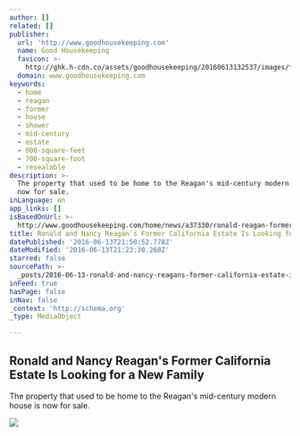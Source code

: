 ```yaml
---
author: []
related: []
publisher:
  url: 'http://www.goodhousekeeping.com'
  name: Good Housekeeping
  favicon: >-
    http://ghk.h-cdn.co/assets/goodhousekeeping/20160613132537/images/favicon.ico
  domain: www.goodhousekeeping.com
keywords:
  - home
  - reagan
  - former
  - house
  - shower
  - mid-century
  - estate
  - 000-square-feet
  - 700-square-foot
  - resealable
description: >-
  The property that used to be home to the Reagan's mid-century modern house is
  now for sale.
inLanguage: en
app_links: []
isBasedOnUrl: >-
  http://www.goodhousekeeping.com/home/news/a37330/ronald-reagan-former-property-for-sale/
title: Ronald and Nancy Reagan's Former California Estate Is Looking for a New Family
datePublished: '2016-06-13T21:50:52.778Z'
dateModified: '2016-06-13T21:23:30.268Z'
starred: false
sourcePath: >-
  _posts/2016-06-13-ronald-and-nancy-reagans-former-california-estate-is-lookin.md
inFeed: true
hasPage: false
inNav: false
_context: 'http://schema.org'
_type: MediaObject

---
```

<article style=""><h1>Ronald and Nancy Reagan's Former California Estate Is Looking for a New Family</h1><p>The property that used to be home to the Reagan's mid-century modern house is now for sale.</p><img src="http://ghk.h-cdn.co/assets/16/10/980x490/gallery-1457634338-index-reagan-home.jpg" /></article>
